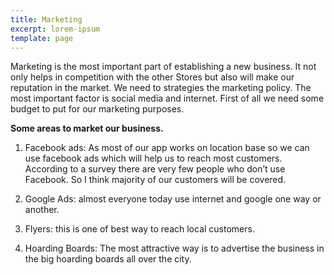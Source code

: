 ```yaml
---
title: Marketing
excerpt: lorem-ipsum
template: page
---
```

Marketing is the most important part of establishing a new business. It not only
helps in competition with the other Stores but also will make our reputation in
the market. We need to strategies the marketing policy. The most important
factor is social media and internet. First of all we need some budget to put for our
marketing purposes.


**Some areas to market our business.**

1. Facebook ads: As most of our app works on location base so we can use facebook ads which will help us to reach most customers. According to a survey there are very few people who don’t use Facebook. So I think majority of our customers will be covered. 

2. Google Ads: almost everyone today use internet and google one way or another. 

3. Flyers: this is one of best way to reach local customers. 

4. Hoarding Boards: The most attractive way is to advertise the business in the big hoarding boards all over the city. 